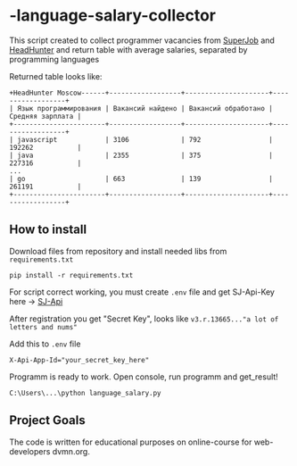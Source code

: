 # -language-salary-collector
 
This script created to collect programmer vacancies from [SuperJob](http://SuperJob.ru) and [HeadHunter](http://hh.ru) 
and return table with average salaries, separated by programming languages

Returned table looks like:

```commandline
+HeadHunter Moscow------+------------------+---------------------+------------------+
| Язык программирования | Вакансий найдено | Вакансий обработано | Средняя зарплата |
+-----------------------+------------------+---------------------+------------------+
| javascript            | 3106             | 792                 | 192262           |
| java                  | 2355             | 375                 | 227316           |
...
| go                    | 663              | 139                 | 261191           |
+-----------------------+------------------+---------------------+------------------+
```

## How to install

Download files from repository and install needed libs from `requirements.txt`

```commandline
pip install -r requirements.txt
```

For script correct working, you must create `.env` file and get SJ-Api-Key here -> 
[SJ-Api](https://api.superjob.ru/)

After registration you get "Secret Key", looks like `v3.r.13665..."a lot of letters and nums"`

Add this to `.env` file

```
X-Api-App-Id="your_secret_key_here"
```

Programm is ready to work. Open console, run programm and get_result!

```commandline
C:\Users\...\python language_salary.py
```

## Project Goals

The code is written for educational purposes on online-course for web-developers dvmn.org.